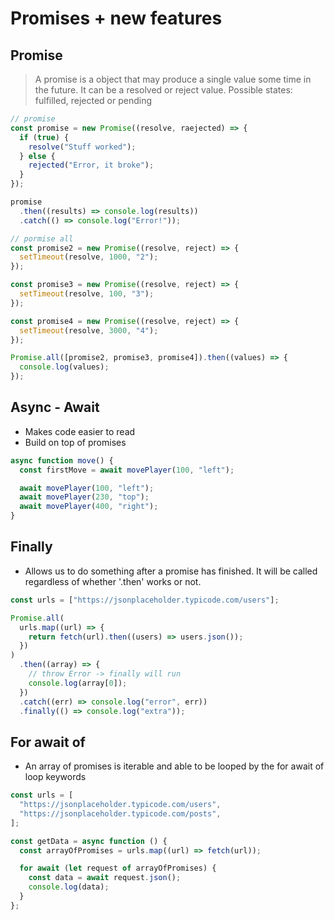 # Promises + new features

## Promise

> A promise is a object that may produce a single value some time in the future. It can be a resolved or reject value. Possible states: fulfilled, rejected or pending

```jsx
// promise
const promise = new Promise((resolve, raejected) => {
  if (true) {
    resolve("Stuff worked");
  } else {
    rejected("Error, it broke");
  }
});

promise
  .then((results) => console.log(results))
  .catch(() => console.log("Error!"));

// pormise all
const promise2 = new Promise((resolve, reject) => {
  setTimeout(resolve, 1000, "2");
});

const promise3 = new Promise((resolve, reject) => {
  setTimeout(resolve, 100, "3");
});

const promise4 = new Promise((resolve, reject) => {
  setTimeout(resolve, 3000, "4");
});

Promise.all([promise2, promise3, promise4]).then((values) => {
  console.log(values);
});
```

## Async - Await

- Makes code easier to read
- Build on top of promises

```jsx
async function move() {
  const firstMove = await movePlayer(100, "left");

  await movePlayer(100, "left");
  await movePlayer(230, "top");
  await movePlayer(400, "right");
}
```

## Finally

- Allows us to do something after a promise has finished. It will be called regardless of whether '.then' works or not.

```jsx
const urls = ["https://jsonplaceholder.typicode.com/users"];

Promise.all(
  urls.map((url) => {
    return fetch(url).then((users) => users.json());
  })
)
  .then((array) => {
    // throw Error -> finally will run
    console.log(array[0]);
  })
  .catch((err) => console.log("error", err))
  .finally(() => console.log("extra"));
```

## For await of

- An array of promises is iterable and able to be looped by the for await of loop keywords

```jsx
const urls = [
  "https://jsonplaceholder.typicode.com/users",
  "https://jsonplaceholder.typicode.com/posts",
];

const getData = async function () {
  const arrayOfPromises = urls.map((url) => fetch(url));

  for await (let request of arrayOfPromises) {
    const data = await request.json();
    console.log(data);
  }
};
```
